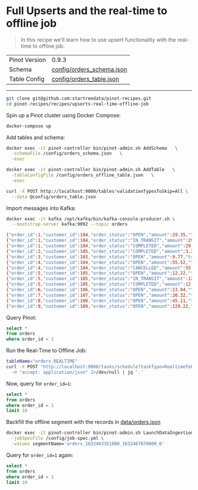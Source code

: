 # Full Upserts and the real-time to offline job

> In this recipe we'll learn how to use upsert functionality with the real-time to offline job.

<table>
  <tr>
    <td>Pinot Version</td>
    <td>0.9.3</td>
  </tr>
  <tr>
    <td>Schema</td>
    <td><a href="config/schema.json">config/orders_schema.json</a></td>
  </tr>
    <tr>
    <td>Table Config</td>
    <td><a href="config/table.json">config/orders_table.json</a></td>
  </tr>
</table>

<!-- This is the code for the following recipe: https://dev.startree.ai/docs/pinot/recipes/upserts-full -->

***

```bash
git clone git@github.com:startreedata/pinot-recipes.git
cd pinot-recipes/recipes/upserts-real-time-offline-job
```

Spin up a Pinot cluster using Docker Compose:

```bash
docker-compose up
```

Add tables and schema:

```bash
docker exec -it pinot-controller bin/pinot-admin.sh AddSchema   \
  -schemaFile /config/orders_schema.json   \
  -exec
```

```bash
docker exec -it pinot-controller bin/pinot-admin.sh AddTable   \
  -tableConfigFile /config/orders_offline_table.json   \
  -exec
```

```bash
curl -X POST http://localhost:9000/tables?validationTypesToSkip=All \
  --data @config/orders_table.json 
```


Import messages into Kafka:

```bash
docker exec -it kafka /opt/kafka/bin/kafka-console-producer.sh \
  --bootstrap-server kafka:9092 --topic orders

{"order_id":1,"customer_id":104,"order_status":"OPEN","amount":29.35,"ts":"1632463351000"}
{"order_id":1,"customer_id":104,"order_status":"IN_TRANSIT","amount":29.35,"ts":"1632463361000"}
{"order_id":1,"customer_id":104,"order_status":"COMPLETED","amount":29.35,"ts":"1632463391000"}
{"order_id":2,"customer_id":105,"order_status":"COMPLETED","amount":3.24,"ts":"1632467065000"}
{"order_id":3,"customer_id":103,"order_status":"OPEN","amount":9.77,"ts":"1632467066000"}
{"order_id":4,"customer_id":104,"order_status":"OPEN","amount":55.52,"ts":"1632467068000"}
{"order_id":4,"customer_id":104,"order_status":"CANCELLED","amount":55.52,"ts":"1632467070000"}
{"order_id":5,"customer_id":105,"order_status":"OPEN","amount":12.22,"ts":"1632667070000"}
{"order_id":5,"customer_id":105,"order_status":"IN_TRANSIT","amount":12.22,"ts":"1632667170000"}
{"order_id":5,"customer_id":105,"order_status":"COMPLETED","amount":12.22,"ts":"1632677270000"}
{"order_id":6,"customer_id":106,"order_status":"OPEN","amount":13.94,"ts":"1632677270400"}
{"order_id":7,"customer_id":107,"order_status":"OPEN","amount":20.32,"ts":"1632677270403"}
{"order_id":8,"customer_id":108,"order_status":"OPEN","amount":45.11,"ts":"1632677270508"}
{"order_id":9,"customer_id":109,"order_status":"OPEN","amount":129.22,"ts":"1632677270699"}
```

Query Pinot:

```sql
select * 
from orders 
where order_id = 1
```

Run the Real-Time to Offline Job:

```bash
tableName="orders_REALTIME"
curl -X POST "http://localhost:9000/tasks/schedule?taskType=RealtimeToOfflineSegmentsTask&tableName=${tableName}" \
  -H "accept: application/json" 2>/dev/null | jq '.'
```

Now, query for `order_id=1`:

```sql
select * 
from orders 
where order_id = 1
limit 10
```

Backfill the offline segment with the records in [data/orders.json](data/orders.json)

```bash
docker exec -it pinot-controller bin/pinot-admin.sh LaunchDataIngestionJob \
  -jobSpecFile /config/job-spec.yml \
  -values segmentName='orders_1632463351000_1632467070000_0'
```

Query for `order_id=1` again:

```sql
select * 
from orders 
where order_id = 1
limit 10
```


